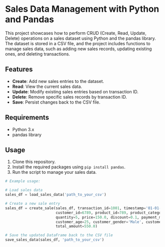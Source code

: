 # Sales Data Management with Python and Pandas

This project showcases how to perform CRUD (Create, Read, Update, Delete) operations on a sales dataset using Python and the pandas library. The dataset is stored in a CSV file, and the project includes functions to manage sales data, such as adding new sales records, updating existing ones, and deleting transactions.

## Features

- **Create**: Add new sales entries to the dataset.
- **Read**: View the current sales data.
- **Update**: Modify existing sales entries based on transaction ID.
- **Delete**: Remove specific sales records by transaction ID.
- **Save**: Persist changes back to the CSV file.

## Requirements

- Python 3.x
- pandas library

## Usage

1. Clone this repository.
2. Install the required packages using `pip install pandas`.
3. Run the script to manage your sales data.

```python
# Example usage:

# Load sales data
sales_df = load_sales_data('path_to_your_csv')

# Create a new sale entry
sales_df = create_sale(sales_df, transaction_id=1001, timestamp='01-01-2024 12:00',
                       customer_id=6789, product_id=789, product_category='Electronics',
                       quantity=5, price=150.0, discount=0.1, payment_method='Credit Card',
                       customer_age=25, customer_gender='Male', customer_location='Europe',
                       total_amount=550.0)

# Save the updated DataFrame back to the CSV file
save_sales_data(sales_df, 'path_to_your_csv')
